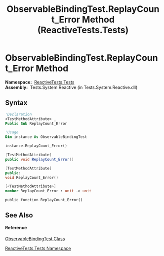 ﻿---
title: ObservableBindingTest.ReplayCount_Error Method  (ReactiveTests.Tests)
TOCTitle: ReplayCount_Error Method
ms:assetid: M:ReactiveTests.Tests.ObservableBindingTest.ReplayCount_Error
ms:mtpsurl: https://msdn.microsoft.com/en-us/library/reactivetests.tests.observablebindingtest.replaycount_error(v=VS.103)
ms:contentKeyID: 36620040
ms.date: 06/28/2011
mtps_version: v=VS.103
f1_keywords:
- ReactiveTests.Tests.ObservableBindingTest.ReplayCount_Error
dev_langs:
- CSharp
- JScript
- VB
- FSharp
- c++
---

# ObservableBindingTest.ReplayCount\_Error Method

**Namespace:**  [ReactiveTests.Tests](hh289046\(v=vs.103\).md)  
**Assembly:**  Tests.System.Reactive (in Tests.System.Reactive.dll)

## Syntax

``` vb
'Declaration
<TestMethodAttribute> _
Public Sub ReplayCount_Error
```

``` vb
'Usage
Dim instance As ObservableBindingTest

instance.ReplayCount_Error()
```

``` csharp
[TestMethodAttribute]
public void ReplayCount_Error()
```

``` c++
[TestMethodAttribute]
public:
void ReplayCount_Error()
```

``` fsharp
[<TestMethodAttribute>]
member ReplayCount_Error : unit -> unit 
```

``` jscript
public function ReplayCount_Error()
```

## See Also

#### Reference

[ObservableBindingTest Class](hh303616\(v=vs.103\).md)

[ReactiveTests.Tests Namespace](hh289046\(v=vs.103\).md)

